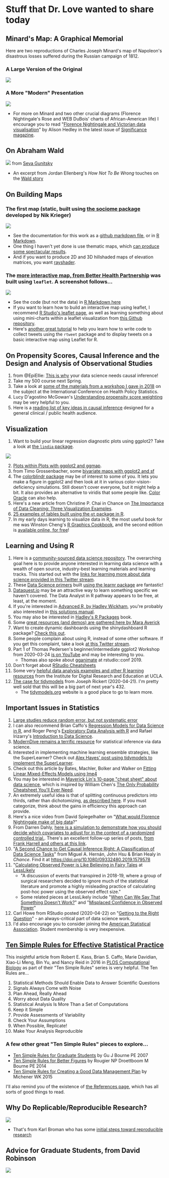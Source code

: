 # Stuff that Dr. Love wanted to share today

## Minard's Map: A Graphical Memorial

Here are two reproductions of Charles Joseph Minard's map of Napoleon's disastrous losses suffered during the Russian campaign of 1812.

### A Large Version of the Original

![](https://github.com/THOMASELOVE/2020-432/blob/master/classes/class25/figures/Minard_large.png)

### A More "Modern" Presentation

![](https://github.com/THOMASELOVE/2020-432/blob/master/classes/class25/figures/modern-minard.png)

- For more on Minard and two other crucial diagrams (Florence Nightingale's Rose and WEB DuBois' charts of African-American life) I encourage you to read "[Florence Nightingale and Victorian data visualisation](https://github.com/THOMASELOVE/2020-432/blob/master/classes/class25/nightingale_significance.pdf)" by Alison Hedley in the latest issue of [Significance magazine](https://rss.onlinelibrary.wiley.com/journal/17409713).

## On Abraham Wald 

![](https://github.com/THOMASELOVE/2020-432/blob/master/classes/class25/figures/wald.PNG) from [Seva Gunitsky](https://twitter.com/SevaUT/status/1097880873368801287)

- An excerpt from Jordan Ellenberg's *How Not To Be Wrong* touches on the [Wald story](https://medium.com/@penguinpress/an-excerpt-from-how-not-to-be-wrong-by-jordan-ellenberg-664e708cfc3d)

## On Building Maps

### The first map (static, built using [the sociome package](https://github.com/NikKrieger/sociome) developed by Nik Krieger)

![](https://github.com/THOMASELOVE/2020-432/blob/master/classes/class25/figures/cuyahoga_adi_map.png)

- See the documentation for this work as a [github markdown file](https://github.com/THOMASELOVE/2020-432/blob/master/classes/class25/map_example_sociome_TEL/Ohio_sociome_by_tract.md), or in [R Markdown](https://github.com/THOMASELOVE/2020-432/blob/master/classes/class25/map_example_sociome_TEL/Ohio_sociome_by_tract.Rmd).
- One thing I haven't yet done is use thematic maps, which [can produce some spectacular results](https://github.com/mtennekes/tmap).
- And if you want to produce 2D and 3D hillshaded maps of elevation matrices, you want [rayshader](https://www.rayshader.com/).

### The [more interactive map, from Better Health Partnership](http://betterhealthpartnership.org/data_center/report_22/maps/report22_overweight_obesity_map.asp) was built using `leaflet`. A screenshot follows...

![](https://github.com/THOMASELOVE/2020-432/blob/master/classes/class25/figures/leaflet_bhp_map.png)

- See the code (but not the data) in [R Markdown here](https://github.com/THOMASELOVE/2020-432/blob/master/classes/class25/map_leaflet_TEL/leaflet_map_overweightorobese_rates.Rmd)
- If you want to learn how to build an interactive map using leaflet, I recommend [R Studio's leaflet page](https://rstudio.github.io/leaflet/), as well as learning something about using mini-charts within a leaflet visualization from [this Github repository](https://github.com/rte-antares-rpackage/leaflet.minicharts).
- Here's [another great tutorial](https://github.com/momiji15/apptomap/tree/master/R%20Ready%20to%20Map) to help you learn how to write code to collect tweets using the `rtweet` package and to display tweets on a basic interactive map using Leaflet for R.

## On Propensity Scores, Causal Inference and the Design and Analysis of Observational Studies

1. from @EpiEllie: [This is why](https://twitter.com/EpiEllie/status/1095864462664495105) your data science needs causal inference!
2. Take my 500 course next Spring.
3. Take a look at [some of the materials from a workshop I gave in 2018](https://github.com/THOMASELOVE/ichps2018) on the subject at the International Conference on Health Policy Statistics.
4. Lucy D'agostino McGowan's [Understanding propensity score weighting](https://livefreeordichotomize.com/2019/01/17/understanding-propensity-score-weighting/) may be very helpful to you.
5. Here is a [reading list of key ideas in causal inference](https://docs.google.com/document/d/1a-_VYQrZDLIAWCUs_JKvnwNT2onn-rIiLh69W53fh1o/edit) designed for a general clinical / public health audience.

## Visualization

1. Want to build your linear regression diagnostic plots using ggplot2? Take a look at [the `lindia` package](https://github.com/yeukyul/lindia).

![](https://github.com/THOMASELOVE/2020-432/blob/master/classes/class25/figures/lindia.png)

2. [Plots within Plots with ggplot2 and ggmap](https://statisticaloddsandends.wordpress.com/2019/02/24/plots-within-plots-with-ggplot2-and-ggmap/).
3. from Timo Grossenbacher, some [bivariate maps with ggplot2 and sf](https://timogrossenbacher.ch/2019/04/bivariate-maps-with-ggplot2-and-sf/)
4. The [colorblindr package](https://github.com/clauswilke/colorblindr) may be of interest to some of you. It lets you make a figure in ggplot2 and then look at it in various color-vision-deficiency simulations. Still doesn't cover everyone, but it might help a bit. It also provides an alternative to viridis that some people like. [Color Oracle](https://colororacle.org/) can also help.
5. Here's a new article from Christine P. Chai in Chance on [The Importance of Data Cleaning: Three Visualization Examples](https://chance.amstat.org/2020/02/data-cleaning/).  
6. [25 examples of tables built using the `gt` package in R](https://frm1789.github.io/gt_examples/).
7. In my early days learning to visualize data in R, the most useful book for me was Winston Cheng's [R Graphics Cookbook](https://r-graphics.org/), and the second edition is [available online, for free](https://r-graphics.org/)!

## Learning and Using R

1. Here is a [community-sourced data science repository](https://github.com/Chris-Engelhardt/data_sci_guide). The overarching goal here is to provide anyone interested in learning data science with a wealth of open source, industry-best learning materials and learning tracks. This started out with the [links for learning more about data science provided in this Twitter stream](https://twitter.com/EngelhardtCR/status/1116743032492253185).
2. These [Data Science primers](https://rstudio.cloud/learn/primers) built [using the learnr package](https://rstudio.github.io/learnr/) are fantastic!
3. [Dataquest.io](https://www.dataquest.io/) may be an attractive way to learn something specific we haven't covered. The Data Analyst in R pathway appears to be free, at least, at the moment.
4. If you're interested in [Advanced R, by Hadley Wickham](http://adv-r.had.co.nz/), you're probably also interested in [this solutions manual](https://advanced-r-solutions.rbind.io/).
5. You may also be interested in [Hadley's R Packages](http://r-pkgs.had.co.nz/) book.
6. Some [great resources (and demos) are gathered here by Mara Averick](https://connect.rstudioservices.com/content/282/gov1005.html)
7. Want to create dynamic dashboards using the shinydashboard R package? [Check this out](https://leanpub.com/c/shinydashboard).
8. Some people complain about using R, instead of some other software. If you get this complaint, take a look [at this Twitter stream](https://twitter.com/SameerDesai1/status/1095907255755526145).
9. Part 1 of Thomas Pedersen's beginner/intermediate ggplot2 Workshop from 2020-03-24 [is on YouTube](https://www.youtube.com/watch?v=h29g21z0a68&feature=youtu.be) and may be interesting to you.
    - Thomas also spoke about [gganimate](https://www.youtube.com/watch?v=3UY7Or0v_dI) at rstudio::conf 2019.
10. Don't forget about [RStudio Cheatsheets](https://rstudio.com/resources/cheatsheets/)
11. Some very [helpful data analysis examples and other R learning resources](https://stats.idre.ucla.edu/r/) from the Institute for Digital Research and Education at UCLA.
12. [The case for tidymodels](https://rviews.rstudio.com/2020/04/21/the-case-for-tidymodels/) from Joseph Rickert (2020-04-21). I'm pretty well sold that this will be a big part of next year's 432. 
    - The [tidymodels.org](https://www.tidymodels.org/) website is a good place to go to learn more.

## Important Issues in Statistics

1. [Large studies reduce random error, but not systematic error](https://twitter.com/aztezcan/status/1119233306300563460)
2. I can also recommend Brian Caffo's [Regression Models for Data Science in R](https://leanpub.com/regmods), and Roger Peng's [Exploratory Data Analysis with R](https://leanpub.com/exdata) and Rafael Irizarry's [Introduction to Data Science](https://leanpub.com/datasciencebook).
3. [ModernDive remains a terrific resource](https://moderndive.com/) for statistical inference via data science.
4. Interested in implementing machine learning ensemble strategies, like the SuperLearner? Check out [Alex Hayes' post using tidymodels to implement the SuperLearner](https://www.alexpghayes.com/blog/implementing-the-super-learner-with-tidymodels/).
5. Check out this article by Bates, Machler, Bolker and Walker on [Fitting Linear Mixed-Effects Models using lme4](https://www.jstatsoft.org/article/view/v067i01/0?utm_campaign=digest&utm_medium=email&utm_source=nuzzel)
6. You may be interested in [Maverick Lin's 10-page "cheat sheet" about data science](https://www.datasciencecentral.com/profiles/blogs/new-data-science-cheat-sheet), which is inspired by William Chen's [The Only Probability Cheatsheet You'll Ever Need](https://www.datasciencecentral.com/profiles/blogs/probability-cheat-sheet).
7. An extremely useful idea is that of splitting continuous predictors into thirds, rather than dichotomizing, [as described here](http://www.stat.columbia.edu/~gelman/research/published/thirds5.pdf). If you must categorize, think about the gains in efficiency this approach can provide.
8. Here's a nice video from David Spiegelhalter on "[What would Florence Nightingale make of big data](https://www.bbc.com/ideas/videos/what-would-florence-nightingale-make-of-big-data/p075lxkt?playlist=thinkers-from-the-past-on-the-world-today)?"
9. From Darren Dahly, [here is a simulation to demonstrate how you should decide which covariates to adjust for in the context of a randomized controlled trial.](https://threadreaderapp.com/thread/1115902270888128514.html). There's an excellent follow-up series of posts, [from Frank Harrell and others at this link](https://twitter.com/f2harrell/status/1116311832652910597).
10. "[A Second Chance to Get Causal Inference Right: A Classification of Data Science Tasks](https://amstat.tandfonline.com/doi/full/10.1080/09332480.2019.1579578#.XNBr545JGUm)" from Miguel A. Hernán, John Hsu & Brian Healy in *Chance*. Find it at https://doi.org/10.1080/09332480.2019.1579578
11. "[Calculating Observed Power is Like Believing in Fairy Tales](https://lesslikely.com/statistics/observed-power-magic/) at [LessLikely](https://lesslikely.com/)
    - "A discussion of events that transpired in 2018-19, where a group of surgical researchers decided to ignore much of the statistical literature and promote a highly misleading practice of calculating post-hoc power using the observed effect size."
    - Some related pieces at LessLikely include "[When Can We Say That Something Doesn't Work?](https://lesslikely.com/statistics/evidence-of-absence/)" and "[Misplaced Confidence in Observed Power](https://lesslikely.com/statistics/misplaced-power/)"
12. Carl Howe from RStudio posted (2020-04-22) on "[Getting to the Right Question](https://blog.rstudio.com/2020/04/22/getting-to-the-right-question/)" - an always-critical part of data science work.
13. I'd also encourage you to consider joining the [American Statistical Association](https://www.amstat.org/asa/membership/home.aspx). Student membership is very inexpensive.

## [Ten Simple Rules for Effective Statistical Practice](https://journals.plos.org/ploscompbiol/article?id=10.1371/journal.pcbi.1004961)

This insightful article from Robert E. Kass, Brian S. Caffo, Marie Davidian, Xiao-Li Meng, Bin Yu, and Nancy Reid in 2016 in [PLOS Computational Biology](https://journals.plos.org/ploscompbiol/article?id=10.1371/journal.pcbi.1004961) as part of their "Ten Simple Rules" series is very helpful. The Ten Rules are...

1. Statistical Methods Should Enable Data to Answer Scientific Questions
2. Signals Always Come with Noise
3. Plan Ahead, Really Ahead
4. Worry about Data Quality
5. Statistical Analysis Is More Than a Set of Computations
6. Keep it Simple
7. Provide Assessments of Variability
8. Check Your Assumptions
9. When Possible, Replicate!
10. Make Your Analysis Reproducible

### A few other great "Ten Simple Rules" pieces to explore...

- [Ten Simple Rules for Graduate Students](http://journals.plos.org/ploscompbiol/article?id=10.1371/journal.pcbi.0030229) by Gu J Bourne PE 2007
- [Ten Simple Rules for Better Figures](http://journals.plos.org/ploscompbiol/article?id=10.1371/journal.pcbi.1003833) by Rougier NP Droettboom M Bourne PE 2014
- [Ten Simple Rules for Creating a Good Data Management Plan](http://journals.plos.org/ploscompbiol/article?id=10.1371/journal.pcbi.1004525) by Michener WK 2015

I'll also remind you of the existence of [the References page](https://github.com/THOMASELOVE/2020-432/blob/master/references/README.md), which has all sorts of good things to read.

## Why Do Replicable/Reproducible Research?

![](https://github.com/THOMASELOVE/2020-432/blob/master/classes/class25/figures/broman1.png) 

- That's from Karl Broman who has some [initial steps toward reproducible research](https://kbroman.org/steps2rr/)

## Advice for Graduate Students, from David Robinson

![](https://github.com/THOMASELOVE/2020-432/blob/master/classes/class25/figures/gradschool.PNG)


